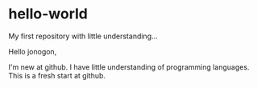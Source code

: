 # hello-world
My first repository with little understanding...

Hello jonogon,

I'm new at github. I have little understanding of programming languages.
This is a fresh start at github.
